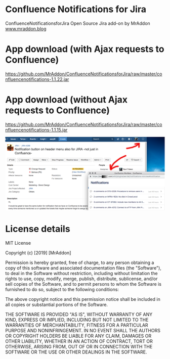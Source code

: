 # Confluence Notifications for Jira
ConfluenceNotificationsforJira Open Source Jira add-on by MrAddon
www.mraddon.blog

# App download (with Ajax requests to Confluence)
https://github.com/MrAddon/ConfluenceNotificationsforJira/raw/master/confluencenotifications-1.1.22.jar

# App download (without Ajax requests to Confluence)
https://github.com/MrAddon/ConfluenceNotificationsforJira/raw/master/confluencenotifications-1.1.15.jar

![Screenshot Jira](confluencenotificationsforjira3.png)

# License details
MIT License

Copyright (c) [2019] [MrAddon]

Permission is hereby granted, free of charge, to any person obtaining a copy of this software and associated documentation files (the "Software"), to deal in the Software without restriction, including without limitation the rights to use, copy, modify, merge, publish, distribute, sublicense, and/or sell copies of the Software, and to permit persons to whom the Software is furnished to do so, subject to the following conditions:

The above copyright notice and this permission notice shall be included in all copies or substantial portions of the Software.

THE SOFTWARE IS PROVIDED "AS IS", WITHOUT WARRANTY OF ANY KIND, EXPRESS OR IMPLIED, INCLUDING BUT NOT LIMITED TO THE WARRANTIES OF MERCHANTABILITY, FITNESS FOR A PARTICULAR PURPOSE AND NONINFRINGEMENT. IN NO EVENT SHALL THE AUTHORS OR COPYRIGHT HOLDERS BE LIABLE FOR ANY CLAIM, DAMAGES OR OTHER LIABILITY, WHETHER IN AN ACTION OF CONTRACT, TORT OR OTHERWISE, ARISING FROM, OUT OF OR IN CONNECTION WITH THE SOFTWARE OR THE USE OR OTHER DEALINGS IN THE SOFTWARE.
